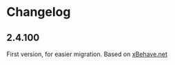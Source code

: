 # Changelog

## 2.4.100

First version, for easier migration. Based on [xBehave.net](https://github.com/adamralph/xbehave.net)
